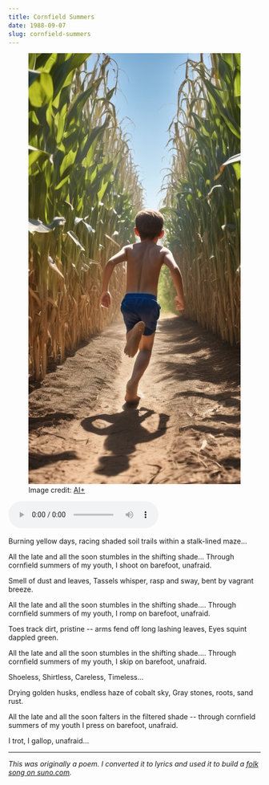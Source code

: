 ```yaml
---
title: Cornfield Summers
date: 1988-09-07
slug: cornfield-summers
---
```

<figure><img src="assets/cornfield-summers.jpg" /><figcaption>Image credit: <a href="ai-art">AI+</a></figcaption></figure>
<audio controls><source src="assets/cornfield-summers.mp3" type="audio/mpeg"></audio>

<p class="poetry">Burning yellow days,
racing shaded soil trails
within a stalk-lined maze...

All the late and all the soon
stumbles in the shifting shade...
Through cornfield summers of my youth,
I shoot on barefoot, unafraid.

Smell of dust and leaves,
Tassels whisper, rasp and sway,
bent by vagrant breeze.

All the late and all the soon
stumbles in the shifting shade.... 
Through cornfield summers of my youth,
I romp on barefoot, unafraid.

Toes track dirt, pristine --
arms fend off long lashing leaves,
Eyes squint dappled green.

All the late and all the soon
stumbles in the shifting shade.... 
Through cornfield summers of my youth,
I skip on barefoot, unafraid.

Shoeless,
Shirtless,
Careless,
Timeless...

Drying golden husks,
endless haze of cobalt sky,
Gray stones, roots, sand rust.

All the late and all the soon
falters in the filtered shade --
through cornfield summers of my youth
I press on barefoot, unafraid.

I trot, I gallop, unafraid...
</p>

<hr>

<em>This was originally a poem. I converted it to lyrics and used it to build a [folk song on suno.com](https://suno.com/s/c0YKZ7NmCRelgHCD).</em>
